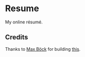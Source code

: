 # Resume

My online résumé.

## Credits

Thanks to [Max Böck](https://mxb.dev/) for building [this](https://github.com/maxboeck/resume).

